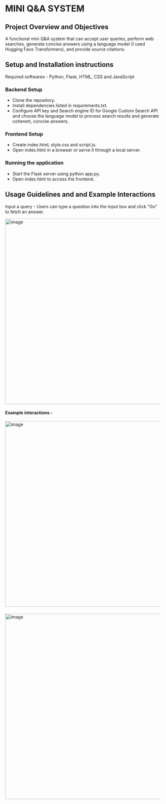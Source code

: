 # MINI Q&A SYSTEM 

## Project Overview and Objectives 

A functional mini Q&A system that can accept user queries, perform web searches, generate concise answers using a language model (I used Hugging Face Transformers), and provide source citations.

## Setup and Installation instructions 

Required softwares - Python, Flask, HTML, CSS and JavaScript

### Backend Setup  
- Clone the repository.
- Install dependencies listed in requirements.txt.
- Configure API key and Search engine ID for Google Custom Search API and choose the language model to process search results and generate coherent, concise answers.

### Frontend Setup 
- Create index.html, style.css and script.js. 
- Open index.html in a browser or serve it through a local server.  

### Running the application 
- Start the Flask server using python app.py.
- Open index.html to access the frontend.

## Usage Guidelines and and Example Interactions 

 Input a query - Users can type a question into the input box and click "Go" to fetch an answer.
   
 <img width="600" alt="image" src="https://github.com/user-attachments/assets/618b4650-3457-4a78-b064-ed0f1fd9842c" />


   #### Example interactions -
   
  <img width="600" alt="image" src="https://github.com/user-attachments/assets/1de67719-d151-48cc-9b47-7a8eec496a5b" />

### 
  <img width="600" alt="image" src="https://github.com/user-attachments/assets/cbd824be-8e04-4ea9-a000-d6e891a19829" />


   

